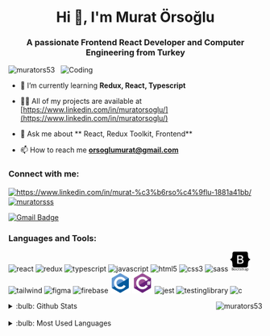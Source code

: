 
<h1 align="center">Hi 👋, I'm Murat Örsoğlu</h1>
<h3 align="center">A passionate Frontend React Developer and Computer Engineering from Turkey</h3>
<img align="right" alt="Coding" width="400" src="https://media.tenor.com/BqbIhT4Mb7cAAAAd/programmer-rounded-edges.gif">
 

<p align="left"> <img src="https://komarev.com/ghpvc/?username=murators53&label=Profile%20views&color=0e75b6&style=flat" alt="murators53" /> </p>

- 🌱 I’m currently learning **Redux, React, Typescript**

- 👨‍💻 All of my projects are available at [https://www.linkedin.com/in/muratorsoglu/](https://www.linkedin.com/in/muratorsoglu/)

- 💬 Ask me about ** React, Redux Toolkit, Frontend**

- 📫 How to reach me **orsoglumurat@gmail.com**

<h3 align="left">Connect with me:</h3>
<p align="left">
<a href="https://linkedin.com/in/https://www.linkedin.com/in/murat-%c3%b6rso%c4%9flu-1881a41bb/" target="blank"><img align="center" src="https://raw.githubusercontent.com/rahuldkjain/github-profile-readme-generator/master/src/images/icons/Social/linked-in-alt.svg" alt="https://www.linkedin.com/in/murat-%c3%b6rso%c4%9flu-1881a41bb/" height="30" width="40" /></a>
<a href="https://instagram.com/muratorsss" target="blank"><img align="center" src="https://raw.githubusercontent.com/rahuldkjain/github-profile-readme-generator/master/src/images/icons/Social/instagram.svg" alt="muratorsss" height="30" width="40" /></a>

[![Gmail Badge](https://img.shields.io/badge/Gmail-d14836?style=flat-square&logo=Gmail&logoColor=white&link=mailto:orsoglumurat@gmail.com)](mailto:orsoglumurat@gmail.com)

</p>



<h3 align="left">Languages and Tools:</h3>
<p align="left">  
 <img src="https://www.svgrepo.com/show/354259/react.svg" alt="react" width="40" height="40"/> 
 <img src="https://www.svgrepo.com/show/452093/redux.svg" alt="redux" width="40" height="40"/>
<img src="https://www.svgrepo.com/show/349540/typescript.svg" alt="typescript" width="40" height="40"/>
 <img src="https://www.svgrepo.com/show/349419/javascript.svg" alt="javascript" width="40" height="40"/> 
<img src="https://www.svgrepo.com/show/452228/html-5.svg" alt="html5" width="40" height="40"/>
 <img src="https://www.svgrepo.com/show/452185/css-3.svg" alt="css3" width="40" height="40"/> 
 <img src="https://www.svgrepo.com/show/349502/sass.svg" alt="sass" width="40" height="40"/>
 <img src="https://raw.githubusercontent.com/devicons/devicon/master/icons/bootstrap/bootstrap-plain-wordmark.svg" alt="bootstrap" width="40" height="40"/>  
 <img src="https://www.vectorlogo.zone/logos/tailwindcss/tailwindcss-icon.svg" alt="tailwind" width="40" height="40"/>
<img src="https://www.svgrepo.com/show/452202/figma.svg" alt="figma" width="40" height="40"/>
<img src="https://www.svgrepo.com/show/373595/firebase.svg" alt="firebase" width="40" height="40"/> 
 
 <img src="https://raw.githubusercontent.com/devicons/devicon/master/icons/c/c-original.svg" alt="c" width="40" height="40"/> 
 <img src="https://raw.githubusercontent.com/devicons/devicon/master/icons/csharp/csharp-original.svg" alt="csharp" width="40" height="40"/>
<img src="https://www.svgrepo.com/show/373701/jest-snapshot.svg" alt="jest" width="40" height="40"/>
<img src="https://miro.medium.com/v2/resize:fit:1100/format:webp/1*bNvb_fLzWahi5LPmbFIS_A.png" alt="testinglibrary" width="40" height="40"/>
 <img src="https://www.svgrepo.com/show/354463/trello.svg" alt="c" width="40" height="40"/> 
</p>



<p><img align="right" src="https://github-readme-streak-stats.herokuapp.com/?user=murators53&" alt="murators53" /></p>

<details>
<summary>:bulb: Github Stats</summary>
<img src='https://github-readme-stats.vercel.app/api?username=murators53&theme=radical'>
</details>
 
<br /> 

<details>
<summary>:bulb: Most Used Languages</summary>
<img src='https://github-readme-stats.vercel.app/api/top-langs/?username=murators53&layout=compact'>
</details>
